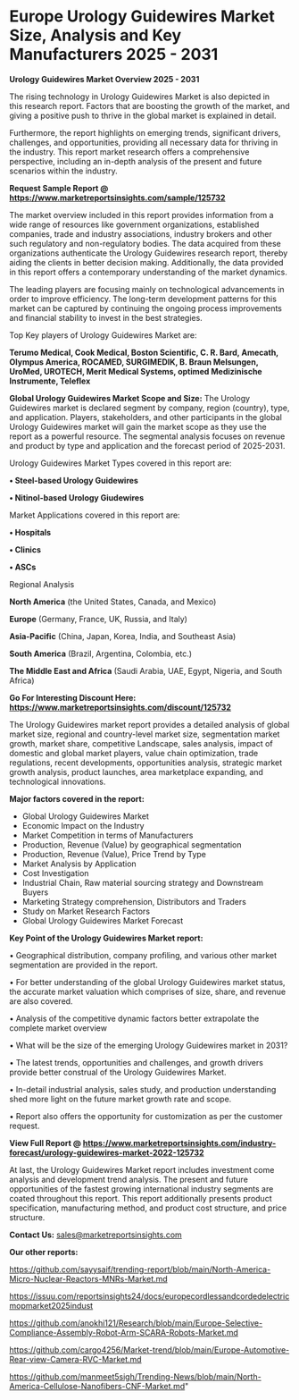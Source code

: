 # Europe Urology Guidewires Market Size, Analysis and Key Manufacturers 2025 - 2031

<Strong> Urology Guidewires Market Overview 2025 - 2031</strong>

The rising technology in Urology Guidewires Market is also depicted in this research report. Factors that are boosting the growth of the market, and giving a positive push to thrive in the global market is explained in detail.

Furthermore, the report highlights on emerging trends, significant drivers, challenges, and opportunities, providing all necessary data for thriving in the industry. This report market research offers a comprehensive perspective, including an in-depth analysis of the present and future scenarios within the industry.

<strong>Request Sample Report @ <a href=https://www.marketreportsinsights.com/sample/125732>https://www.marketreportsinsights.com/sample/125732</a></strong>

The market overview included in this report provides information from a wide range of resources like government organizations, established companies, trade and industry associations, industry brokers and other such regulatory and non-regulatory bodies. The data acquired from these organizations authenticate the Urology Guidewires research report, thereby aiding the clients in better decision making. Additionally, the data provided in this report offers a contemporary understanding of the market dynamics.

The leading players are focusing mainly on technological advancements in order to improve efficiency. The long-term development patterns for this market can be captured by continuing the ongoing process improvements and financial stability to invest in the best strategies.

Top Key players of Urology Guidewires Market are:

<strong>Terumo Medical, Cook Medical, Boston Scientific, C. R. Bard, Amecath, Olympus America, ROCAMED, SURGIMEDIK, B. Braun Melsungen, UroMed, UROTECH, Merit Medical Systems, optimed Medizinische Instrumente, Teleflex</strong>

<strong><b>Global Urology Guidewires Market Scope and Size:</b></strong>
The Urology Guidewires market is declared segment by company, region (country), type, and application. Players, stakeholders, and other participants in the global Urology Guidewires market will gain the market scope as they use the report as a powerful resource. The segmental analysis focuses on revenue and product by type and application and the forecast period of 2025-2031.

Urology Guidewires Market Types covered in this report are:

<strong>• Steel-based Urology Guidewires

• Nitinol-based Urology Giudewires</strong>

Market Applications covered in this report are:

<strong>• Hospitals

• Clinics

• ASCs</strong> 

Regional Analysis

<strong>North America</strong> (the United States, Canada, and Mexico)

<strong>Europe</strong> (Germany, France, UK, Russia, and Italy)

<strong>Asia-Pacific</strong> (China, Japan, Korea, India, and Southeast Asia)

<strong>South America</strong> (Brazil, Argentina, Colombia, etc.)

<strong>The Middle East and Africa</strong> (Saudi Arabia, UAE, Egypt, Nigeria, and South Africa)

<strong>Go For Interesting Discount Here: <a href=https://www.marketreportsinsights.com/discount/125732>https://www.marketreportsinsights.com/discount/125732</a></strong>

The Urology Guidewires market report provides a detailed analysis of global market size, regional and country-level market size, segmentation market growth, market share, competitive Landscape, sales analysis, impact of domestic and global market players, value chain optimization, trade regulations, recent developments, opportunities analysis, strategic market growth analysis, product launches, area marketplace expanding, and technological innovations.

<strong><b>Major factors covered in the report:</b></strong>
<ul>
  <li>Global Urology Guidewires Market </li>
  <li>Economic Impact on the Industry</li>
  <li>Market Competition in terms of Manufacturers</li>
  <li>Production, Revenue (Value) by geographical segmentation</li>
  <li>Production, Revenue (Value), Price Trend by Type</li>
  <li>Market Analysis by Application</li>
  <li>Cost Investigation</li>
  <li>Industrial Chain, Raw material sourcing strategy and Downstream Buyers</li>
  <li>Marketing Strategy comprehension, Distributors and Traders</li>
  <li>Study on Market Research Factors</li>
  <li>Global Urology Guidewires Market Forecast</li>
</ul>

<strong><b>Key Point of the Urology Guidewires Market report:</b></strong>

• Geographical distribution, company profiling, and various other market segmentation are provided in the report.

• For better understanding of the global Urology Guidewires market status, the accurate market valuation which comprises of size, share, and revenue are also covered.

• Analysis of the competitive dynamic factors better extrapolate the complete market overview

• What will be the size of the emerging Urology Guidewires market in 2031?

• The latest trends, opportunities and challenges, and growth drivers provide better construal of the Urology Guidewires Market.

• In-detail industrial analysis, sales study, and production understanding shed more light on the future market growth rate and scope.

• Report also offers the opportunity for customization as per the customer request.

<strong><b>View Full Report @ <a href=https://www.marketreportsinsights.com/industry-forecast/urology-guidewires-market-2022-125732>https://www.marketreportsinsights.com/industry-forecast/urology-guidewires-market-2022-125732</a></b></strong>


At last, the Urology Guidewires Market report includes investment come analysis and development trend analysis. The present and future opportunities of the fastest growing international industry segments are coated throughout this report. This report additionally presents product specification, manufacturing method, and product cost structure, and price structure.

<strong>Contact Us:</strong>
sales@marketreportsinsights.com

<strong>Our other reports:</strong>

<a href=https://github.com/sayysaif/trending-report/blob/main/North-America-Micro-Nuclear-Reactors-MNRs-Market.md>https://github.com/sayysaif/trending-report/blob/main/North-America-Micro-Nuclear-Reactors-MNRs-Market.md</a>

<a href=https://issuu.com/reportsinsights24/docs/europecordlessandcordedelectricmopmarket2025indust>https://issuu.com/reportsinsights24/docs/europecordlessandcordedelectricmopmarket2025indust</a>

<a href=https://github.com/anokhi121/Research/blob/main/Europe-Selective-Compliance-Assembly-Robot-Arm-SCARA-Robots-Market.md>https://github.com/anokhi121/Research/blob/main/Europe-Selective-Compliance-Assembly-Robot-Arm-SCARA-Robots-Market.md</a>

<a href=https://github.com/cargo4256/Market-trend/blob/main/Europe-Automotive-Rear-view-Camera-RVC-Market.md>https://github.com/cargo4256/Market-trend/blob/main/Europe-Automotive-Rear-view-Camera-RVC-Market.md</a>

<a href=https://github.com/manmeet5sigh/Trending-News/blob/main/North-America-Cellulose-Nanofibers-CNF-Market.md>https://github.com/manmeet5sigh/Trending-News/blob/main/North-America-Cellulose-Nanofibers-CNF-Market.md</a>"
